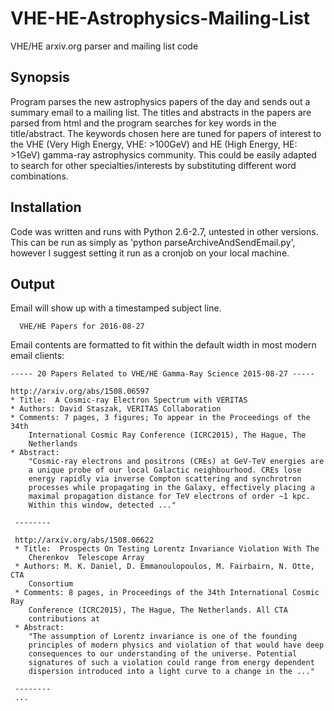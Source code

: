 # VHE-HE-Astrophysics-Mailing-List

VHE/HE arxiv.org parser and mailing list code

## Synopsis

Program parses the new astrophysics papers of the day and sends out a summary
email to a mailing list. 
The titles and abstracts in the papers are parsed from html and the program
searches for key words in the title/abstract.
The keywords chosen here are tuned for papers of interest to the VHE (Very High Energy, VHE: >100GeV) 
and HE (High Energy, HE: >1GeV) gamma-ray astrophysics community.
This could be easily adapted to search for other specialties/interests by 
substituting different word combinations.


## Installation

Code was written and runs with Python 2.6-2.7, untested in other versions. 
This can be run as simply as 'python parseArchiveAndSendEmail.py', however
I suggest setting it run as a cronjob on your local machine.

## Output 

Email will show up with a timestamped subject line.

      VHE/HE Papers for 2016-08-27

Email contents are formatted to fit within the default width in most modern email clients:

    ----- 20 Papers Related to VHE/HE Gamma-Ray Science 2015-08-27 -----

    http://arxiv.org/abs/1508.06597
    * Title:  A Cosmic-ray Electron Spectrum with VERITAS
    * Authors: David Staszak, VERITAS Collaboration
    * Comments: 7 pages, 3 figures; To appear in the Proceedings of the 34th
        International Cosmic Ray Conference (ICRC2015), The Hague, The
        Netherlands
    * Abstract:
        "Cosmic-ray electrons and positrons (CREs) at GeV-TeV energies are
        a unique probe of our local Galactic neighbourhood. CREs lose
        energy rapidly via inverse Compton scattering and synchrotron
        processes while propagating in the Galaxy, effectively placing a
        maximal propagation distance for TeV electrons of order ~1 kpc.
        Within this window, detected ..."

     --------

     http://arxiv.org/abs/1508.06622
     * Title:  Prospects On Testing Lorentz Invariance Violation With The
        Cherenkov  Telescope Array
     * Authors: M. K. Daniel, D. Emmanoulopoulos, M. Fairbairn, N. Otte, CTA
        Consortium
     * Comments: 8 pages, in Proceedings of the 34th International Cosmic Ray
        Conference (ICRC2015), The Hague, The Netherlands. All CTA
        contributions at
     * Abstract:
        "The assumption of Lorentz invariance is one of the founding
        principles of modern physics and violation of that would have deep
        consequences to our understanding of the universe. Potential
        signatures of such a violation could range from energy dependent
        dispersion introduced into a light curve to a change in the ..."

     --------
     ...